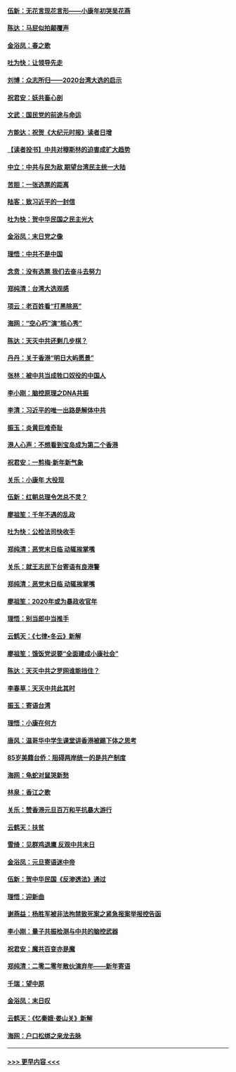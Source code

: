 #### [伍新：无花言现花言形——小康年初哭吴花燕](../pages/nsc993/n11800044.md?t=01180033) 
#### [陈达：马屁似拍颠覆声](../pages/nsc993/n11800010.md?t=01180033) 
#### [金浴凤：春之歌](../pages/nsc993/n11797687.md?t=01180033) 
#### [吐为快：让领导先走](../pages/nsc993/n11797512.md?t=01180033) 
#### [刘博：众志所归——2020台湾大选的启示](../pages/nsc993/n11796878.md?t=01180033) 
#### [祝君安：妖共畜心剖](../pages/nsc993/n11794273.md?t=01180033) 
#### [文武：国民党的前途与命运](../pages/nsc993/n11794198.md?t=01180033) 
#### [方能达：祝贺《大纪元时报》读者日增](../pages/nsc993/n11793807.md?t=01180033) 
#### [【读者投书】中共对穆斯林的迫害成扩大趋势](../pages/nsc993/n11791371.md?t=01180033) 
#### [中立：中共与民为敌 期望台湾民主统一大陆](../pages/nsc993/n11790392.md?t=01180033) 
#### [苦胆：一张选票的距离](../pages/nsc993/n11788914.md?t=01180033) 
#### [陆客：致习近平的一封信](../pages/nsc993/n11788867.md?t=01180033) 
#### [吐为快：贺中华民国之民主光大](../pages/nsc993/n11788618.md?t=01180033) 
#### [金浴凤：末日党之像](../pages/nsc993/n11787475.md?t=01180033) 
#### [理悟：中共不是中国](../pages/nsc993/n11787463.md?t=01180033) 
#### [念贲：没有选票  我们去奋斗去努力](../pages/nsc993/n11787398.md?t=01180033) 
#### [郑纯清：台湾大选观感](../pages/nsc993/n11786210.md?t=01180033) 
#### [项云：老百姓看“打黑除恶”](../pages/nsc993/n11785398.md?t=01180033) 
#### [海网：“空心朽”演“核心秀”](../pages/nsc993/n11783874.md?t=01180033) 
#### [陈达：天灭中共还剩几步棋？](../pages/nsc993/n11783719.md?t=01180033) 
#### [丹丹：关于香港“明日大屿愿景”](../pages/nsc993/n11783273.md?t=01180033) 
#### [张林：被中共当成牲口奴役的中国人](../pages/nsc993/n11782397.md?t=01180033) 
#### [李小刚：脑控原理之DNA共振](../pages/nsc993/n11780962.md?t=01180033) 
#### [李清：习近平的唯一出路是解体中共](../pages/nsc993/n11780866.md?t=01180033) 
#### [振玉：炎黄巨难奇耻](../pages/nsc993/n11779632.md?t=01180033) 
#### [港人心声：不想看到宝岛成为第二个香港](../pages/nsc993/n11778817.md?t=01180033) 
#### [祝君安：一剪梅‧新年新气象](../pages/nsc993/n11776340.md?t=01180033) 
#### [关乐：小康年 大役现](../pages/nsc993/n11774213.md?t=01180033) 
#### [伍新：红朝总理令怎总不灵？](../pages/nsc993/n11770813.md?t=01180033) 
#### [廖祖笙：千年不遇的乱政](../pages/nsc993/n11770373.md?t=01180033) 
#### [吐为快：公检法司快收手](../pages/nsc993/n11770359.md?t=01180033) 
#### [郑纯清：恶党末日临 动辄挨掌嘴](../pages/nsc993/n11769912.md?t=01180033) 
#### [关乐：就王志民下台寄语有良港警](../pages/nsc993/n11769903.md?t=01180033) 
#### [郑纯清：恶党末日临 动辄挨掌嘴](../pages/nsc993/n11769356.md?t=01180033) 
#### [廖祖笙：2020年或为暴政收官年](../pages/nsc993/n11768216.md?t=01180033) 
#### [理悟：别当郎中当推手](../pages/nsc993/n11768243.md?t=01180033) 
#### [云鹤天：《七律▪冬云》新解](../pages/nsc993/n11768204.md?t=01180033) 
#### [廖祖笙：饿饭党说要“全面建成小康社会”](../pages/nsc993/n11767482.md?t=01180033) 
#### [陈达：天灭中共之罗网谁能挡住？](../pages/nsc993/n11767465.md?t=01180033) 
#### [李春草：天灭中共此其时](../pages/nsc993/n11767452.md?t=01180033) 
#### [振玉：寄语台湾](../pages/nsc993/n11767432.md?t=01180033) 
#### [理悟：小康在何方](../pages/nsc993/n11767394.md?t=01180033) 
#### [唐风：温哥华中学生课堂讲香港被踢下体之思考](../pages/nsc993/n11766848.md?t=01180033) 
#### [85岁美籍台侨：阻碍两岸统一的是共产制度](../pages/nsc993/n11765043.md?t=01180033) 
#### [海网：龟蛇对鼠哭新愁](../pages/nsc993/n11764895.md?t=01180033) 
#### [林泉：香江之歌](../pages/nsc993/n11764415.md?t=01180033) 
#### [关乐：赞香港元旦百万和平抗暴大游行](../pages/nsc993/n11764382.md?t=01180033) 
#### [云鹤天：扶贫](../pages/nsc993/n11764245.md?t=01180033) 
#### [雪绮：见群鸡退鹰  反观中共末日](../pages/nsc993/n11762112.md?t=01180033) 
#### [金浴凤：元旦寄语迷中帝](../pages/nsc993/n11761788.md?t=01180033) 
#### [伍新：贺中华民国《反渗透法》通过](../pages/nsc993/n11761994.md?t=01180033) 
#### [理悟：迎新曲](../pages/nsc993/n11761152.md?t=01180033) 
#### [谢燕益：杨胜军被非法拘禁致死案之紧急报案举报控告函](../pages/nsc993/n11756134.md?t=01180033) 
#### [李小刚：量子共振检测与中共的脑控武器](../pages/nsc993/n11754518.md?t=01180033) 
#### [祝君安：魔共百变亦是魔](../pages/nsc993/n11754469.md?t=01180033) 
#### [郑纯清：二零二零年散伙演弃年——新年寄语](../pages/nsc993/n11754195.md?t=01180033) 
#### [千瑞：望中原](../pages/nsc993/n11754159.md?t=01180033) 
#### [金浴凤：末日叹](../pages/nsc993/n11752359.md?t=01180033) 
#### [云鹤天：《忆秦娥‧娄山关》新解](../pages/nsc993/n11752348.md?t=01180033) 
#### [海网：户口松绑之来龙去脉](../pages/nsc993/n11752328.md?t=01180033) 

----
#### [ >>> 更早内容 <<< ](../indexes/nsc993-earlier.md)
